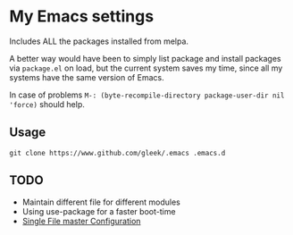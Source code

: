 My Emacs settings
==================
Includes ALL the packages installed from melpa.

A better way would have been to simply list package and install packages via `package.el` on load, but the current system saves my time, since all my systems have the same version of Emacs.

In case of problems `M-: (byte-recompile-directory package-user-dir nil 'force)` should help.

Usage
------
`git clone https://www.github.com/gleek/.emacs .emacs.d`

TODO
---------
- Maintain different file for different modules
- Using use-package for a faster boot-time
- [Single File master Configuration](http://milkbox.net/note/single-file-master-emacs-configuration/)
